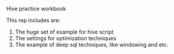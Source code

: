 Hive practice workbook

This rep includes are:

1. The huge set of example for hive script
2. The settings for optimization techniques
3. The example of deep sql techniques, like windowing and etc.
